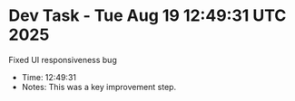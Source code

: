 # Dev Task - Tue Aug 19 12:49:31 UTC 2025
Fixed UI responsiveness bug
- Time: 12:49:31
- Notes: This was a key improvement step.
